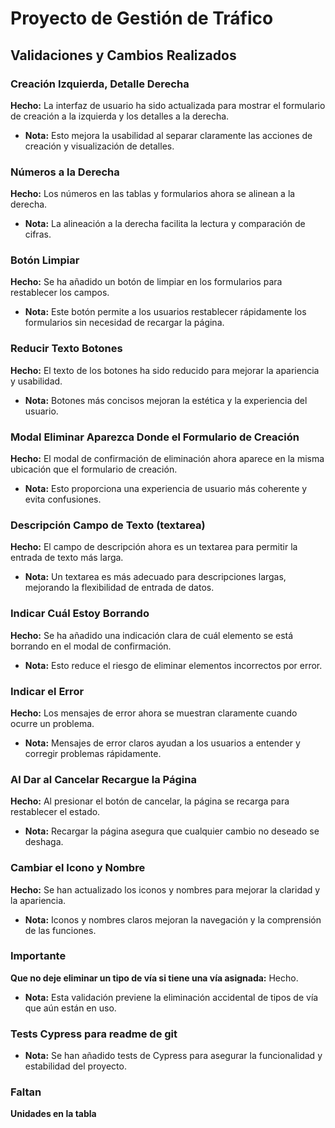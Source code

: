 # Proyecto de Gestión de Tráfico

## Validaciones y Cambios Realizados

### Creación Izquierda, Detalle Derecha
**Hecho:** La interfaz de usuario ha sido actualizada para mostrar el formulario de creación a la izquierda y los detalles a la derecha.
- **Nota:** Esto mejora la usabilidad al separar claramente las acciones de creación y visualización de detalles.

### Números a la Derecha
**Hecho:** Los números en las tablas y formularios ahora se alinean a la derecha.
- **Nota:** La alineación a la derecha facilita la lectura y comparación de cifras.

### Botón Limpiar
**Hecho:** Se ha añadido un botón de limpiar en los formularios para restablecer los campos.
- **Nota:** Este botón permite a los usuarios restablecer rápidamente los formularios sin necesidad de recargar la página.

### Reducir Texto Botones
**Hecho:** El texto de los botones ha sido reducido para mejorar la apariencia y usabilidad.
- **Nota:** Botones más concisos mejoran la estética y la experiencia del usuario.

### Modal Eliminar Aparezca Donde el Formulario de Creación
**Hecho:** El modal de confirmación de eliminación ahora aparece en la misma ubicación que el formulario de creación.
- **Nota:** Esto proporciona una experiencia de usuario más coherente y evita confusiones.

### Descripción Campo de Texto (textarea)
**Hecho:** El campo de descripción ahora es un textarea para permitir la entrada de texto más larga.
- **Nota:** Un textarea es más adecuado para descripciones largas, mejorando la flexibilidad de entrada de datos.

### Indicar Cuál Estoy Borrando
**Hecho:** Se ha añadido una indicación clara de cuál elemento se está borrando en el modal de confirmación.
- **Nota:** Esto reduce el riesgo de eliminar elementos incorrectos por error.

### Indicar el Error
**Hecho:** Los mensajes de error ahora se muestran claramente cuando ocurre un problema.
- **Nota:** Mensajes de error claros ayudan a los usuarios a entender y corregir problemas rápidamente.

### Al Dar al Cancelar Recargue la Página
**Hecho:** Al presionar el botón de cancelar, la página se recarga para restablecer el estado.
- **Nota:** Recargar la página asegura que cualquier cambio no deseado se deshaga.

### Cambiar el Icono y Nombre
**Hecho:** Se han actualizado los iconos y nombres para mejorar la claridad y la apariencia.
- **Nota:** Iconos y nombres claros mejoran la navegación y la comprensión de las funciones.

### Importante
**Que no deje eliminar un tipo de vía si tiene una vía asignada:** Hecho.
- **Nota:** Esta validación previene la eliminación accidental de tipos de vía que aún están en uso.

### Tests Cypress para readme de git
- **Nota:** Se han añadido tests de Cypress para asegurar la funcionalidad y estabilidad del proyecto.
### Faltan
**Unidades en la tabla**
